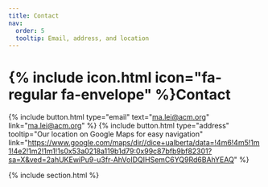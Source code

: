 ```yaml
---
title: Contact
nav:
  order: 5
  tooltip: Email, address, and location
---
```


# {% include icon.html icon="fa-regular fa-envelope" %}Contact

{%
  include button.html
  type="email"
  text="ma.lei@acm.org"
  link="ma.lei@acm.org"
%}
{%
  include button.html
  type="address"
  tooltip="Our location on Google Maps for easy navigation"
  link="https://www.google.com/maps/dir//dice+ualberta/data=!4m6!4m5!1m1!4e2!1m2!1m1!1s0x53a0218a119b1d79:0x99c87bfb9bf82301?sa=X&ved=2ahUKEwiPu9-u3fr-AhVoIDQIHSemC6YQ9Rd6BAhYEAQ"
%}

{% include section.html %}
<!-- 
{% capture col1 %}

{%
  include figure.html
  image="images/photo.jpg"
  caption="Lorem ipsum"
%}

{% endcapture %}

{% capture col2 %}

{%
  include figure.html
  image="images/photo.jpg"
  caption="Lorem ipsum"
%}

{% endcapture %}

{% include cols.html col1=col1 col2=col2 %}

{% include section.html dark=true %}

{% capture col1 %}
Lorem ipsum dolor sit amet  
consectetur adipiscing elit  
sed do eiusmod tempor
{% endcapture %}

{% capture col2 %}
Lorem ipsum dolor sit amet  
consectetur adipiscing elit  
sed do eiusmod tempor
{% endcapture %}

{% capture col3 %}
Lorem ipsum dolor sit amet  
consectetur adipiscing elit  
sed do eiusmod tempor
{% endcapture %}

{% include cols.html col1=col1 col2=col2 col3=col3 %} -->

